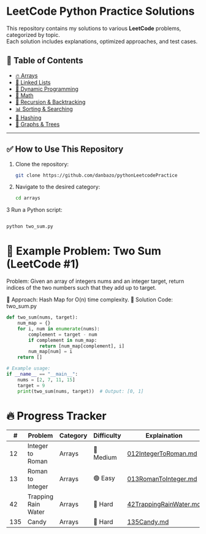 #  LeetCode Python Practice Solutions

This repository contains my solutions to various **LeetCode** problems, categorized by topic.  
Each solution includes explanations, optimized approaches, and test cases.  

## 📖 Table of Contents
- [🔥 Arrays](Arrays/)
- [🔗 Linked Lists](linked_lists/)
- [🔁 Dynamic Programming](dynamic_programming/)
- [🧮 Math](math/)
- [🧩 Recursion & Backtracking](recursion/)
- [📊 Sorting & Searching](sorting_searching/)
- [🔑 Hashing](hashing/)
- [📡 Graphs & Trees](graphs_trees/)

---

## ✅ How to Use This Repository
1. Clone the repository:  
   ```bash
   git clone https://github.com/danbazo/pythonLeetcodePractice
   ```
   
2. Navigate to the desired category:

   ``` bash
   cd arrays
   ```

3 Run a Python script:

   ```bash
   
   python two_sum.py
```

# 📌 Example Problem: Two Sum (LeetCode #1)
Problem: Given an array of integers nums and an integer target, return indices of the two numbers such that they add up to target.

🔹 Approach: Hash Map for O(n) time complexity.
🔹 Solution Code: two_sum.py
``` python
def two_sum(nums, target):
    num_map = {}
    for i, num in enumerate(nums):
        complement = target - num
        if complement in num_map:
            return [num_map[complement], i]
        num_map[num] = i
    return []

# Example usage:
if __name__ == "__main__":
    nums = [2, 7, 11, 15]
    target = 9
    print(two_sum(nums, target))  # Output: [0, 1]
```

# 🔥 Progress Tracker

|# |	Problem	|Category	|Difficulty	|Explaination|Solution|
|-----------|-----------|-----------|--------|-------|------|
|12 |Integer to Roman	|Arrays	|🔵 Medium	|[012IntegerToRoman.md](Arrays/012IntegerToRoman.md)|[012IntegerToRoman.py](Arrays/012IntegerToRoman.py)|
|13 |Roman to Integer	|Arrays	|🟢 Easy	|[013RomanToInteger.md](Arrays/013RomanToInteger.md)|[013RomanToInteger.py](Arrays/013RomanToInteger.py)|
|42 |Trapping Rain Water	|Arrays	|🔴 Hard	|[42TrappingRainWater.md](Arrays/42TrappingRainWater.md)|[42TrappingRainWater.py](Arrays/42TrappingRainWater.py)|
|135	|Candy	|Arrays	|🔴 Hard	|[135Candy.md](Arrays/135Candy.md)|[135Candy.py](Arrays/135Candy.py)|









